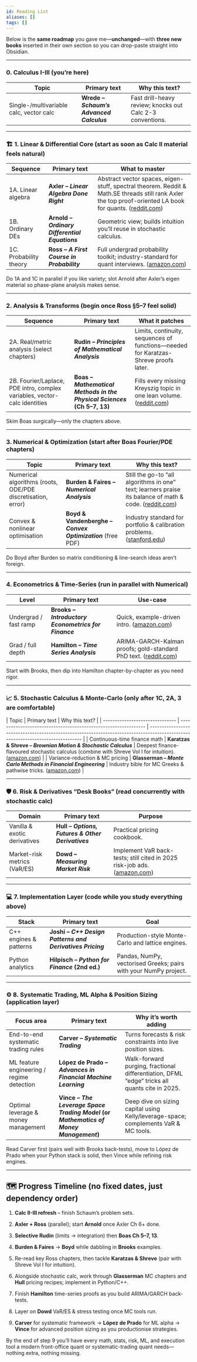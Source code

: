 ```yaml
---
id: Reading List
aliases: []
tags: []
---
```

Below is the **same roadmap** you gave me—**unchanged**—with **three new books** inserted in their own section so you can drop-paste straight into Obsidian.

---

### 0. Calculus I-III **(you’re here)**

| Topic                                   | Primary text                             | Why this text?                                            |
| --------------------------------------- | ---------------------------------------- | --------------------------------------------------------- |
| Single-/multivariable calc, vector calc | **Wrede – _Schaum’s Advanced Calculus_** | Fast drill-heavy review; knocks out Calc 2-3 conventions. |

---

### 🏗️ 1. Linear & Differential Core (start as soon as Calc II material feels natural)

| Sequence               | Primary text                                   | What to master                                                                                                                                                                     |
| ---------------------- | ---------------------------------------------- | ---------------------------------------------------------------------------------------------------------------------------------------------------------------------------------- |
| 1A. Linear algebra     | **Axler – _Linear Algebra Done Right_**        | Abstract vector spaces, eigen-stuff, spectral theorem. Reddit & Math.SE threads still rank Axler the top proof-oriented LA book for quants. ([reddit.com](https://www.reddit.com)) |
| 1B. Ordinary DEs       | **Arnold – _Ordinary Differential Equations_** | Geometric view; builds intuition you’ll reuse in stochastic calculus.                                                                                                              |
| 1C. Probability theory | **Ross – _A First Course in Probability_**     | Full undergrad probability toolkit; industry-standard for quant interviews. ([amazon.com](https://www.amazon.com))                                                                 |

Do 1A and 1C in parallel if you like variety; slot Arnold after Axler’s eigen material so phase-plane analysis makes sense.

---

### 2. Analysis & Transforms (begin once Ross §5–7 feel solid)
| Sequence                                                                  | Primary text                                                            | What it patches                                                                               |
| ------------------------------------------------------------------------- | ----------------------------------------------------------------------- | --------------------------------------------------------------------------------------------- |
| 2A. Real/metric analysis (select chapters)                                | **Rudin – _Principles of Mathematical Analysis_**                       | Limits, continuity, sequences of functions—needed for Karatzas-Shreve proofs later.           |
| 2B. Fourier/Laplace, PDE intro, complex variables, vector-calc identities | **Boas – _Mathematical Methods in the Physical Sciences_ (Ch 5–7, 13)** | Fills every missing Kreyszig topic in one lean volume. ([reddit.com](https://www.reddit.com)) |

Skim Boas surgically—only the chapters above.

---

### 3. Numerical & Optimization (start after Boas Fourier/PDE chapters)

| Topic                                                       | Primary text                                               | Why this text?                                                                                                                   |
| ----------------------------------------------------------- | ---------------------------------------------------------- | -------------------------------------------------------------------------------------------------------------------------------- |
| Numerical algorithms (roots, ODE/PDE discretisation, error) | **Burden & Faires – _Numerical Analysis_**                 | Still the go-to “all algorithms in one” text; learners praise its balance of math & code. ([reddit.com](https://www.reddit.com)) |
| Convex & nonlinear optimisation                             | **Boyd & Vandenberghe – _Convex Optimization_** (free PDF) | Industry standard for portfolio & calibration problems. ([stanford.edu](https://web.stanford.edu/~boyd/cvxbook/))                |

Do Boyd after Burden so matrix conditioning & line-search ideas aren’t foreign.

---

### 4. Econometrics & Time-Series (run in parallel with Numerical)

| Level                 | Primary text                                         | Use-case                                                                                  |
| --------------------- | ---------------------------------------------------- | ----------------------------------------------------------------------------------------- |
| Undergrad / fast ramp | **Brooks – _Introductory Econometrics for Finance_** | Quick, example-driven intro. ([amazon.com](https://www.amazon.com))                       |
| Grad / full depth     | **Hamilton – _Time Series Analysis_**                | ARIMA-GARCH-Kalman proofs; gold-standard PhD text. ([reddit.com](https://www.reddit.com)) |

Start with Brooks, then dip into Hamilton chapter-by-chapter as you need rigor.

---

### 📈 5. Stochastic Calculus & Monte-Carlo (only after 1C, 2A, 3 are comfortable)

| Topic                           | Primary text                                                    | Why this text?                                                                                                                  |
| ------------------------------- | --------------------------------------------------------------- | ------------------------------------------------------------------------------------------------------------------------------- | | Continuous-time finance math    | **Karatzas & Shreve – _Brownian Motion & Stochastic Calculus_** | Deepest finance-flavoured stochastic calculus (combine with Shreve Vol I for intuition). ([amazon.com](https://www.amazon.com)) |
| Variance-reduction & MC pricing | **Glasserman – _Monte Carlo Methods in Financial Engineering_** | Industry bible for MC Greeks & pathwise tricks. ([amazon.com](https://www.amazon.com))                                          |

---

### 🛡️ 6. Risk & Derivatives “Desk Books” (read concurrently with stochastic calc)

|Domain|Primary text|Purpose|
|---|---|---|
|Vanilla & exotic derivatives|**Hull – _Options, Futures & Other Derivatives_**|Practical pricing cookbook.|
|Market-risk metrics (VaR/ES)|**Dowd – _Measuring Market Risk_**|Implement VaR back-tests; still cited in 2025 risk-job ads. ([amazon.com](https://www.amazon.com))|

---

### 💻 7. Implementation Layer (code while you study everything above)

|Stack|Primary text|Goal|
|---|---|---|
|C++ engines & patterns|**Joshi – _C++ Design Patterns and Derivatives Pricing_**|Production-style Monte-Carlo and lattice engines.|
|Python analytics|**Hilpisch – _Python for Finance_ (2nd ed.)**|Pandas, NumPy, vectorised Greeks; pairs with your NumPy project.|

---

### ⚙️ 8. Systematic Trading, ML Alpha & Position Sizing **(application layer)**

|Focus area|Primary text|Why it’s worth adding|
|---|---|---|
|End-to-end systematic trading rules|**Carver – _Systematic Trading_**|Turns forecasts & risk constraints into live position sizes.|
|ML feature engineering / regime detection|**López de Prado – _Advances in Financial Machine Learning_**|Walk-forward purging, fractional differentiation, DFML “edge” tricks all quants cite in 2025.|
|Optimal leverage & money management|**Vince – _The Leverage Space Trading Model_ (or _Mathematics of Money Management_)**|Deep dive on sizing capital using Kelly/leverage-space; complements VaR & MC tools.|

Read Carver first (pairs well with Brooks back-tests), move to López de Prado when your Python stack is solid, then Vince while refining risk engines.

---

## 🗺️ **Progress Timeline (no fixed dates, just dependency order)**

1. **Calc II-III refresh** – finish Schaum’s problem sets.
    
2. **Axler + Ross** (parallel); start **Arnold** once Axler Ch 6+ done.
    
3. **Selective Rudin** (limits → integration) then **Boas Ch 5–7, 13**.
    
4. **Burden & Faires** → **Boyd** while dabbling in **Brooks** examples.
    
5. Re-read key Ross chapters, then tackle **Karatzas & Shreve** (pair with Shreve Vol I for intuition).
    
6. Alongside stochastic calc, work through **Glasserman** MC chapters and **Hull** pricing recipes; implement in Python/C++.
    
7. Finish **Hamilton** time-series proofs as you build ARIMA/GARCH back-tests.
    
8. Layer on **Dowd** VaR/ES & stress testing once MC tools run.
    
9. **Carver** for systematic framework → **López de Prado** for ML alpha → **Vince** for advanced position sizing as you productionise strategies.
    

By the end of step 9 you’ll have every math, stats, risk, ML, and execution tool a modern front-office quant or systematic-trading quant needs—nothing extra, nothing missing.
 
